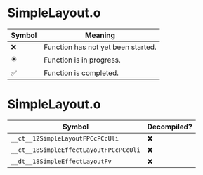 # SimpleLayout.o
| Symbol | Meaning 
| ------------- | ------------- 
| :x: | Function has not yet been started. 
| :eight_pointed_black_star: | Function is in progress. 
| :white_check_mark: | Function is completed. 


# SimpleLayout.o
| Symbol | Decompiled? |
| ------------- | ------------- |
| `__ct__12SimpleLayoutFPCcPCcUli` | :x: |
| `__ct__18SimpleEffectLayoutFPCcPCcUli` | :x: |
| `__dt__18SimpleEffectLayoutFv` | :x: |
